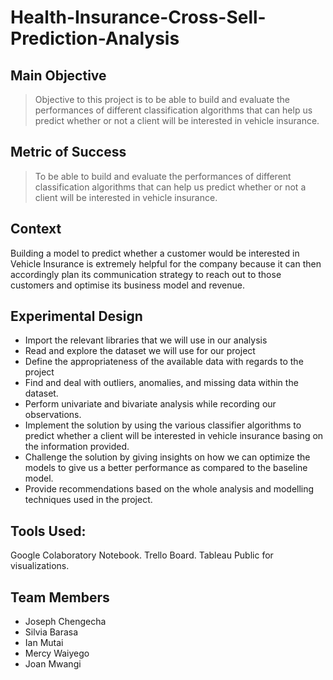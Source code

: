 # Health-Insurance-Cross-Sell-Prediction-Analysis

## Main Objective

> Objective to this project is to be able to build and evaluate the performances of different classification algorithms that can help us predict whether or not a client will be interested in vehicle insurance.

## Metric of Success


> To be able to build and evaluate the performances of different classification algorithms that can help us predict whether or not a client will be interested in vehicle insurance.

## Context

Building a model to predict whether a customer would be interested in Vehicle Insurance is extremely helpful for the company because it can then accordingly plan its communication strategy to reach out to those customers and optimise its business model and revenue.

## Experimental Design 

* Import the relevant libraries that we will use in our analysis
* Read and explore the dataset we will use for our project
* Define the appropriateness of the available data with regards to the project
* Find and deal with outliers, anomalies, and missing data within the dataset.
* Perform univariate and bivariate analysis while recording our observations.
* Implement the solution by using the various classifier algorithms to predict whether a client will be interested in vehicle insurance basing on the information provided.
* Challenge the solution by giving insights on how we can optimize the models to give us a better performance as compared to the baseline model.
* Provide recommendations based on the whole analysis and modelling techniques used in the project.

## Tools Used:

Google Colaboratory Notebook.
Trello Board.
Tableau Public for visualizations.

## Team Members
* Joseph Chengecha
* Silvia Barasa
* Ian Mutai
* Mercy Waiyego
* Joan Mwangi
